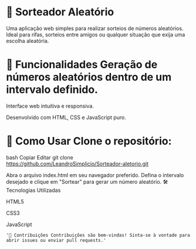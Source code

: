 
# 🎲 Sorteador Aleatório

Uma aplicação web simples para realizar sorteios de números aleatórios. Ideal para rifas, sorteios entre amigos ou qualquer situação que exija uma escolha aleatória.

# 📌 Funcionalidades Geração de números aleatórios dentro de um intervalo definido.

Interface web intuitiva e responsiva.

Desenvolvido com HTML, CSS e JavaScript puro.

# 🚀 Como Usar Clone o repositório:

bash Copiar Editar git clone https://github.com/LeandroSimplicio/Sorteador-aletorio.git

Abra o arquivo index.html em seu navegador preferido.
Defina o intervalo desejado e clique em "Sortear" para gerar um número aleatório.
🛠 Tecnologias Utilizadas

HTML5

CSS3

JavaScript



`'🤝 Contribuições Contribuições são bem-vindas! Sinta-se à vontade para abrir issues ou enviar pull requests.'`
